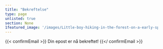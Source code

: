 ```yaml
---
title: "Bekreftelse"
type: page
unlisted: true
section: None
1featured_image: '/images/Little-boy-hiking-in-the-forest-on-a-early-spring.-Kid-playing-and-having-fun-in-spring-or-autumn-day.-1553078080_2757x1917.jpeg'
---
```


{{< confirmEmail >}}
Din epost er nå bekreftet!
{{</ confirmEmail >}}
